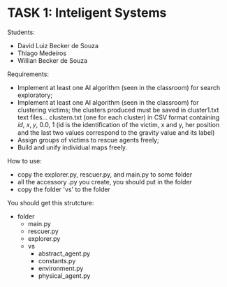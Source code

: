 # TASK 1: Inteligent Systems

Students:
- David Luiz Becker de Souza
- Thiago Medeiros
- Willian Becker de Souza

Requirements:
- Implement at least one AI algorithm (seen in the classroom) for search
exploratory;
- Implement at least one AI algorithm (seen in the classroom) for clustering
victims; the clusters produced must be saved in cluster1.txt text files...
clustern.txt (one for each cluster) in CSV format containing 𝑖𝑑, 𝑥, 𝑦, 0.0, 1 (id is the
identification of the victim, x and y, her position and the last two values ​​correspond to the
gravity value and its label)
- Assign groups of victims to rescue agents freely;
- Build and unify individual maps freely.

How to use:
- copy the explorer.py, rescuer.py, and main.py to some folder
- all the accessory .py you create, you should put in the folder
- copy the folder 'vs' to the folder

You should get this strutcture:
* folder
  * main.py
  * rescuer.py
  * explorer.py
  * vs
    * abstract_agent.py
    * constants.py
    * environment.py
    * physical_agent.py
         
